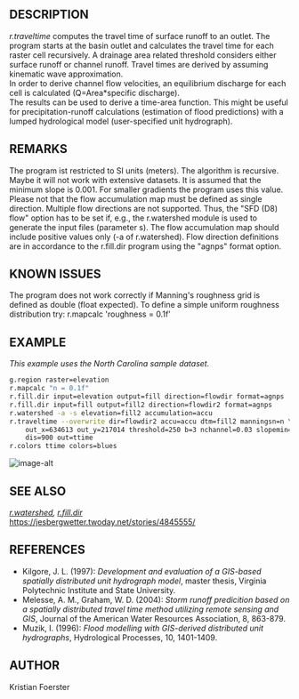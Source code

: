 ## DESCRIPTION

*r.traveltime* computes the travel time of surface runoff to an outlet.
The program starts at the basin outlet and calculates the travel time
for each raster cell recursively. A drainage area related threshold
considers either surface runoff or channel runoff. Travel times are
derived by assuming kinematic wave approximation.  
In order to derive channel flow velocities, an equilibrium discharge for
each cell is calculated (Q=Area\*specific discharge).  
The results can be used to derive a time-area function. This might be
useful for precipitation-runoff calculations (estimation of flood
predictions) with a lumped hydrological model (user-specified unit
hydrograph).

## REMARKS

The program ist restricted to SI units (meters). The algorithm is
recursive. Maybe it will not work with extensive datasets. It is assumed
that the minimum slope is 0.001. For smaller gradients the program uses
this value.  
Please not that the flow accumulation map must be defined as single
direction. Multiple flow directions are not supported. Thus, the "SFD
(D8) flow" option has to be set if, e.g., the r.watershed module is used
to generate the input files (parameter s). The flow accumulation map
should include positive values only (-a of r.watershed). Flow direction
definitions are in accordance to the r.fill.dir program using the
"agnps" format option.

## KNOWN ISSUES

The program does not work correctly if Manning's roughness grid is
defined as double (float expected). To define a simple uniform roughness
distribution try: r.mapcalc 'roughness = 0.1f'

## EXAMPLE

*This example uses the North Carolina sample dataset.*

```sh
g.region raster=elevation
r.mapcalc "n = 0.1f"
r.fill.dir input=elevation output=fill direction=flowdir format=agnps
r.fill.dir input=fill output=fill2 direction=flowdir2 format=agnps
r.watershed -a -s elevation=fill2 accumulation=accu
r.traveltime --overwrite dir=flowdir2 accu=accu dtm=fill2 manningsn=n \
    out_x=634613 out_y=217014 threshold=250 b=3 nchannel=0.03 slopemin=0.01 \
    dis=900 out=ttime
r.colors ttime colors=blues
```

![image-alt](r_traveltime.png)  

## SEE ALSO

*[r.watershed](https://grass.osgeo.org/grass-stable/manuals/r.watershed.html),
[r.fill.dir](https://grass.osgeo.org/grass-stable/manuals/r.fill.dir.html)*  
<https://jesbergwetter.twoday.net/stories/4845555/>

## REFERENCES

- Kilgore, J. L. (1997): *Development and evaluation of a GIS-based
    spatially distributed unit hydrograph model*, master thesis,
    Virginia Polytechnic Institute and State University.
- Melesse, A. M., Graham, W. D. (2004): *Storm runoff predicition
    based on a spatially distributed travel time method utilizing remote
    sensing and GIS*, Journal of the American Water Resources
    Association, 8, 863-879.
- Muzik, I. (1996): *Flood modelling with GIS-derived distributed unit
    hydrographs*, Hydrological Processes, 10, 1401-1409.

## AUTHOR

Kristian Foerster
